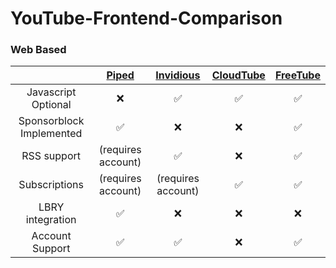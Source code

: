 # YouTube-Frontend-Comparison

### Web Based
| | [Piped](https://github.com/TeamPiped/Piped) | [Invidious](https://github.com/iv-org/invidious) | [CloudTube](https://sr.ht/~cadence/tube) | [FreeTube](https://github.com/FreeTubeApp/FreeTube) |
| :---: | :---: | :---: | :---: | :---: |
| Javascript Optional |:x:|:white_check_mark:|:white_check_mark:| :white_check_mark:
| Sponsorblock Implemented |:white_check_mark:|:x:|:x:| :white_check_mark:
| RSS support |(requires account)|:white_check_mark:|:x:| :white_check_mark:
| Subscriptions | (requires account) | (requires account) |:white_check_mark:| :white_check_mark: |
| LBRY integration | :white_check_mark: | :x: | :x: | :x:
| Account Support | :white_check_mark: | :white_check_mark: | :x: | :white_check_mark: |

